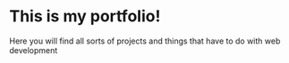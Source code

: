# This is my portfolio!
Here you will find all sorts of projects and things that have to do with web development
